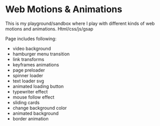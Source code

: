 # Web Motions & Animations

This is my playground/sandbox where I play with different kinds of web motions and animations. Html/css/js/gsap

Page includes following:
- video background
- hamburger menu transition
- link transforms
- keyframes animations
- page preloader
- spinner loader
- text loader svg
- animated loading button
- typewriter effect
- mouse follow effect
- sliding cards
- change background color
- animated background
- border animation
